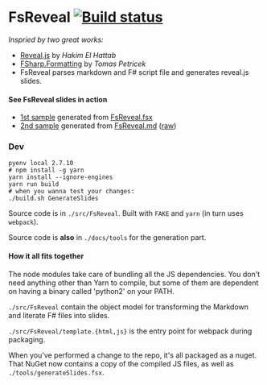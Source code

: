 FsReveal [![Build status](https://ci.appveyor.com/api/projects/status/rpwg3epbvv5fwq1p/branch/master)](https://ci.appveyor.com/project/fsprojects/fsreveal/branch/master)
========

_Inspried by two great works:_

- [Reveal.js](http://lab.hakim.se/reveal-js/#/) by _Hakim El Hattab_
- [FSharp.Formatting](https://github.com/tpetricek/FSharp.Formatting) by _Tomas Petricek_
- FsReveal parses markdown and F# script file and generates reveal.js slides.

#### See FsReveal slides in action

- [1st sample](http://kimsk.github.io/fsreveal-sample-fsx/FsReveal.html#/) generated from [FsReveal.fsx](https://github.com/kimsk/fsreveal-sample-fsx/blob/master/slides/FsReveal.fsx)
- [2nd sample](http://kimsk.github.io/fsreveal-sample-md/FsReveal.html#/) generated from [FsReveal.md](https://github.com/kimsk/fsreveal-sample-md/blob/master/slides/FsReveal.md) ([raw](https://raw.githubusercontent.com/kimsk/fsreveal-sample-md/master/slides/FsReveal.md))

### Dev

```
pyenv local 2.7.10
# npm install -g yarn
yarn install --ignore-engines
yarn run build
# when you wanna test your changes:
./build.sh GenerateSlides
```

Source code is in `./src/FsReveal`. Built with `FAKE` and `yarn` (in turn uses `webpack`).

Source code is **also** in `./docs/tools` for the generation part.

#### How it all fits together

The node modules take care of bundling all the JS dependencies. You don't need
anything other than Yarn to compile, but some of them are dependent on having a
binary called 'python2' on your PATH.

`./src/FsReveal` contain the object model for transforming the Markdown and
literate F# files into slides.

`./src/FsReveal/template.{html,js}` is the entry point for webpack during
packaging.

When you've performed a change to the repo, it's all packaged as a nuget. That
NuGet now contains a copy of the compiled JS files, as well as
`./tools/generateSlides.fsx`.



